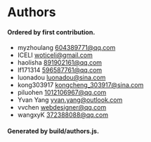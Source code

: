# Authors

#### Ordered by first contribution.

- myzhoulang <604389771@qq.com>
- ICELI <woticeli@gmail.com>
- haolisha <891902161@qq.com>
- lf171314 <596587761@qq.com>
- luonadou <luonadou@sina.com>
- kong303917 <kongcheng_303917@sina.com>
- piluohen <1012106967@qq.com>
- Yvan Yang <yvan.yang@outlook.com>
- vvchen <webdesigner@qq.com>
- wangxyK <372388088@qq.com>

#### Generated by build/authors.js.